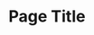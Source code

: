 ---
layout: page
title: Page Title
description: This is the page description.
background: '/img/posts/network.jpg'
---